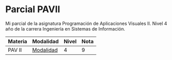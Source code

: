 # Parcial PAVII

Mi parcial de la asignatura Programación de Aplicaciones Visuales II. Nivel 4 año de la carrera Ingeniería en Sistemas de Información.

| Materia | Modalidad                                                    | Nivel | Nota |
| ------- | ------------------------------------------------------------ | ----- | ---- |
| PAV II  | [Modalidad](http://www.institucional.frc.utn.edu.ar/sistemas/noticias/ACA/Modalidades/2021/F69_pavii_2021.pdf) | 4     | 9    |

